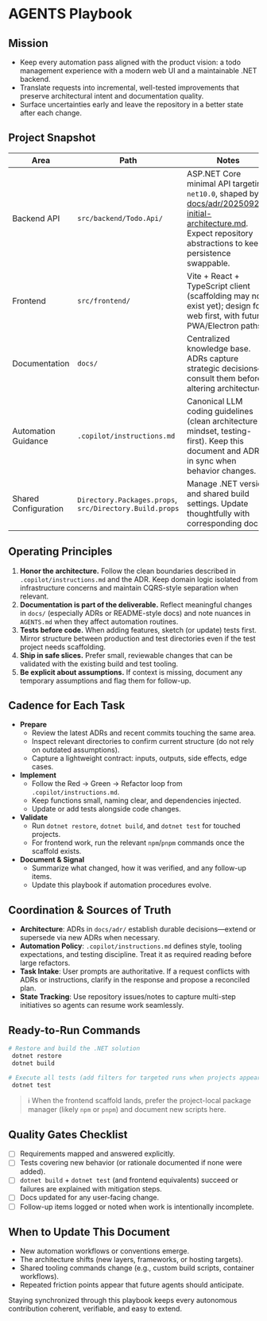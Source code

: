 # AGENTS Playbook

## Mission

- Keep every automation pass aligned with the product vision: a todo management experience with a modern web UI and a maintainable .NET backend.
- Translate requests into incremental, well-tested improvements that preserve architectural intent and documentation quality.
- Surface uncertainties early and leave the repository in a better state after each change.

## Project Snapshot

| Area | Path | Notes |
| --- | --- | --- |
| Backend API | `src/backend/Todo.Api/` | ASP.NET Core minimal API targeting `net10.0`, shaped by [docs/adr/20250929-initial-architecture.md](docs/adr/20250929-initial-architecture.md). Expect repository abstractions to keep persistence swappable. |
| Frontend | `src/frontend/` | Vite + React + TypeScript client (scaffolding may not exist yet); design for web first, with future PWA/Electron paths. |
| Documentation | `docs/` | Centralized knowledge base. ADRs capture strategic decisions—consult them before altering architecture. |
| Automation Guidance | `.copilot/instructions.md` | Canonical LLM coding guidelines (clean architecture mindset, testing-first). Keep this document and ADRs in sync when behavior changes. |
| Shared Configuration | `Directory.Packages.props`, `src/Directory.Build.props` | Manage .NET version and shared build settings. Update thoughtfully with corresponding docs. |

## Operating Principles

1. **Honor the architecture.** Follow the clean boundaries described in `.copilot/instructions.md` and the ADR. Keep domain logic isolated from infrastructure concerns and maintain CQRS-style separation when relevant.
2. **Documentation is part of the deliverable.** Reflect meaningful changes in `docs/` (especially ADRs or README-style docs) and note nuances in `AGENTS.md` when they affect automation routines.
3. **Tests before code.** When adding features, sketch (or update) tests first. Mirror structure between production and test directories even if the test project needs scaffolding.
4. **Ship in safe slices.** Prefer small, reviewable changes that can be validated with the existing build and test tooling.
5. **Be explicit about assumptions.** If context is missing, document any temporary assumptions and flag them for follow-up.

## Cadence for Each Task

- **Prepare**
  - Review the latest ADRs and recent commits touching the same area.
  - Inspect relevant directories to confirm current structure (do not rely on outdated assumptions).
  - Capture a lightweight contract: inputs, outputs, side effects, edge cases.
- **Implement**
  - Follow the Red → Green → Refactor loop from `.copilot/instructions.md`.
  - Keep functions small, naming clear, and dependencies injected.
  - Update or add tests alongside code changes.
- **Validate**
  - Run `dotnet restore`, `dotnet build`, and `dotnet test` for touched projects.
  - For frontend work, run the relevant `npm`/`pnpm` commands once the scaffold exists.
- **Document & Signal**
  - Summarize what changed, how it was verified, and any follow-up items.
  - Update this playbook if automation procedures evolve.

## Coordination & Sources of Truth

- **Architecture**: ADRs in `docs/adr/` establish durable decisions—extend or supersede via new ADRs when necessary.
- **Automation Policy**: `.copilot/instructions.md` defines style, tooling expectations, and testing discipline. Treat it as required reading before large refactors.
- **Task Intake**: User prompts are authoritative. If a request conflicts with ADRs or instructions, clarify in the response and propose a reconciled plan.
- **State Tracking**: Use repository issues/notes to capture multi-step initiatives so agents can resume work seamlessly.

## Ready-to-Run Commands

```bash
# Restore and build the .NET solution
 dotnet restore
 dotnet build

# Execute all tests (add filters for targeted runs when projects appear)
 dotnet test
```

> ℹ️ When the frontend scaffold lands, prefer the project-local package manager (likely `npm` or `pnpm`) and document new scripts here.

## Quality Gates Checklist

- [ ] Requirements mapped and answered explicitly.
- [ ] Tests covering new behavior (or rationale documented if none were added).
- [ ] `dotnet build` + `dotnet test` (and frontend equivalents) succeed or failures are explained with mitigation steps.
- [ ] Docs updated for any user-facing change.
- [ ] Follow-up items logged or noted when work is intentionally incomplete.

## When to Update This Document

- New automation workflows or conventions emerge.
- The architecture shifts (new layers, frameworks, or hosting targets).
- Shared tooling commands change (e.g., custom build scripts, container workflows).
- Repeated friction points appear that future agents should anticipate.

Staying synchronized through this playbook keeps every autonomous contribution coherent, verifiable, and easy to extend.
